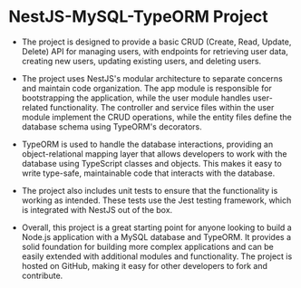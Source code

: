 # NestJS-MySQL-TypeORM Project

- The project is designed to provide a basic CRUD (Create, Read, Update, Delete) API for managing users, with endpoints for retrieving user data, creating new users, updating existing users, and deleting users.

- The project uses NestJS's modular architecture to separate concerns and maintain code organization. The app module is responsible for bootstrapping the application, while the user module handles user-related functionality. The controller and service files within the user module implement the CRUD operations, while the entity files define the database schema using TypeORM's decorators.

- TypeORM is used to handle the database interactions, providing an object-relational mapping layer that allows developers to work with the database using TypeScript classes and objects. This makes it easy to write type-safe, maintainable code that interacts with the database.

- The project also includes unit tests to ensure that the functionality is working as intended. These tests use the Jest testing framework, which is integrated with NestJS out of the box.

- Overall, this project is a great starting point for anyone looking to build a Node.js application with a MySQL database and TypeORM. It provides a solid foundation for building more complex applications and can be easily extended with additional modules and functionality. The project is hosted on GitHub, making it easy for other developers to fork and contribute.